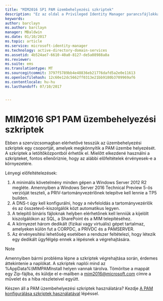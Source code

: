 ```yaml
---
title: "MIM2016 SP1 PAM üzembehelyezési szkriptek"
description: "Ez az oldal a Privileged Identity Manager parancsfájlokkal történő konfigurálást ismertető cikksorozat tagja. Tartalma a környezettel kapcsolatos előfeltételeket ismerteti."
keywords: 
author: barclayn
ms.author: barclayn
manager: MBaldwin
ms.date: 01/10/2017
ms.topic: article
ms.service: microsoft-identity-manager
ms.technology: active-directory-domain-services
ms.assetid: 4b524ae7-6610-40a0-8127-de5a08988a8a
ms.reviewer: 
ms.suite: ems
ms.translationtype: MT
ms.sourcegitcommit: 3797f5789bb4e48836eb21776dafd5a2e0e11613
ms.openlocfilehash: 12c60e12dc5662ff0313e21bb9180b3709969af6
ms.contentlocale: hu-hu
ms.lasthandoff: 07/10/2017


---
```


# MIM2016 SP1 PAM üzembehelyezési szkriptek
<a id="mim2016-sp1-pam-deployment-scripts" class="xliff"></a>

Ebben a szervizcsomagban elérhetővé tesszük az üzembehelyezési szkriptek egy csoportját, amelyek megkönnyítik a PAM üzembe helyezését. A szkriptek a letöltőközpontból érhetők el. Mielőtt elkezdené használni a szkripteket, fontos ellenőriznie, hogy az alábbi előfeltételek érvényesek-e a környezetére.

Lényegi előfeltételezések:
1. A minimális követelmény minden gépen a Windows Server 2012 R2 megléte. Amennyiben a Windows Server 2016 Technical Preview 5-ös verzióját teszteli, a PRIV-tartományvezérlőnek telepítve kell lennie a TP5 builden.
2. A DNS-t úgy kell konfigurálni, hogy a névfeloldás a tartományvezérlők és az összetevő-kiszolgálók közt automatikus legyen.
3. A telepítő bináris fájloknak helyben elérhetőnek kell lenniük a kijelölt kiszolgálókon az SQL, a SharePoint és a MIM telepítéséhez.
4. A környezet három dedikált (fizikai vagy virtuális) gépet tartalmaz, amelyeken külön fut a CORPDC, a PRIVDC és a PAMSERVER.
5. Az érvényesítési lehetőség esetében a rendszer feltételezi, hogy létezik egy dedikált ügyfélgép ennek a lépésnek a végrehajtására.

>[!NOTE]
>Amennyiben bármi probléma lépne a szkriptek végrehajtása során, érdemes áttekintenie a naplókat. A szkriptek naplói mind az %AppData%\MIMPAMInstall helyen vannak tárolva. Tömörítse a mappát egy Zip-fájlba, és küldje el e-mailben a mim2016@microsoft.com címre a művelet és a hiba részleteivel együtt.

Készen áll a PAM üzembehelyezési szkriptek használatára? Kezdje [A PAM konfigurálása szkriptek használatával](./pam/sp1-pam-configure-using-scripts.md) lépéssel.

